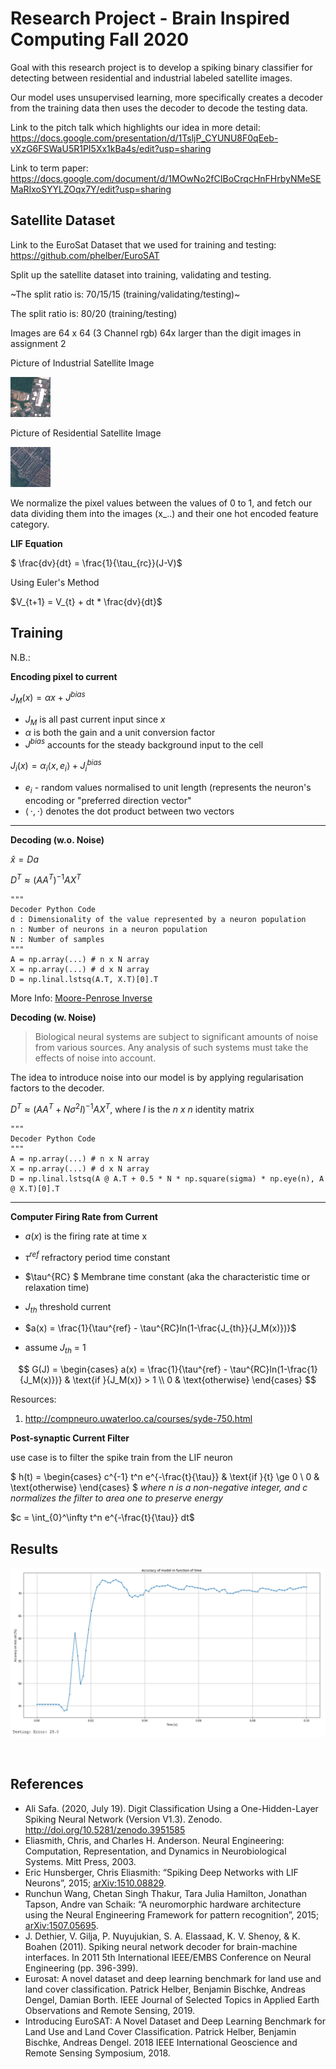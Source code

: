 # Research Project - Brain Inspired Computing Fall 2020

Goal with this research project is to develop a spiking binary classifier for detecting between residential and industrial labeled satellite images.

Our model uses unsupervised learning, more specifically creates a decoder from the training data then uses the decoder to decode the testing data.

Link to the pitch talk which highlights our idea in more detail: https://docs.google.com/presentation/d/1TsljP_CYUNU8F0qEeb-vXzG6FSWaU5R1PI5Xx1kBa4s/edit?usp=sharing

Link to term paper: https://docs.google.com/document/d/1MOwNo2fCIBoCrqcHnFHrbyNMeSEMaRIxoSYYLZOqx7Y/edit?usp=sharing

## Satellite Dataset 

Link to the EuroSat Dataset that we used for training and testing: https://github.com/phelber/EuroSAT

Split up the satellite dataset into training, validating and testing.

~The split ratio is: 70/15/15 (training/validating/testing)~

The split ratio is: 80/20 (training/testing)

Images are 64 x 64 (3 Channel rgb) 64x larger than the digit images in assignment 2

Picture of Industrial Satellite Image

![](Data/train/Industrial/Industrial_1.jpg?raw=true)

Picture of Residential Satellite Image

![](Data/train/Residential/Residential_1.jpg?raw=true)

We normalize the pixel values between the values of 0 to 1, and fetch our data dividing them into the images (x_..) and their one hot encoded feature category.

**LIF Equation**

$ \frac{dv}{dt} = \frac{1}{\tau_{rc}}(J-V)$

Using Euler's Method

$V_{t+1} = V_{t} + dt * \frac{dv}{dt}$

## Training

N.B.:

**Encoding pixel to current**

$J_M(x) = \alpha x + J^{bias}$
- $J_M$ is all past current input since *x*
- $\alpha$ is both the gain and a unit conversion factor
- $J^{bias}$ accounts for the steady background input to the cell

$J_i(x) = \alpha_i \langle x,e_i\rangle + J^{bias}_i$
- $e_i$ - random values normalised to unit length (represents the neuron's encoding or "preferred direction vector"
- $\langle\,\cdot,\cdot\rangle$ denotes the dot product between two vectors

---

**Decoding (w.o. Noise)**



$\hat{x} = Da$

$D^T \approx (A A^T)^{-1}AX^T$

```
"""
Decoder Python Code
d : Dimensionality of the value represented by a neuron population
n : Number of neurons in a neuron population
N : Number of samples
"""
A = np.array(...) # n x N array
X = np.array(...) # d x N array
D = np.linal.lstsq(A.T, X.T)[0].T
```
More Info: [Moore-Penrose Inverse](https://en.wikipedia.org/wiki/Moore%E2%80%93Penrose_inverse)

**Decoding (w. Noise)**
> Biological neural systems are subject to significant amounts of noise from various sources. Any analysis of such systems must take the effects of noise into account.

The idea to introduce noise into our model is by applying regularisation factors to the decoder.

$D^T \approx (A A^T + N \sigma^2 I)^{-1} A X^T$, where $I$ is the $n$ $x$ $n$ identity matrix

```
"""
Decoder Python Code
"""
A = np.array(...) # n x N array
X = np.array(...) # d x N array
D = np.linal.lstsq(A @ A.T + 0.5 * N * np.square(sigma) * np.eye(n), A @ X.T)[0].T
```

---

**Computer Firing Rate from Current**


- $a(x)$ is the firing rate at time x
- $\tau^{ref}$ refractory period time constant
- $\tau^{RC} $ Membrane time constant (aka the characteristic time or relaxation time)
- $J_{th}$ threshold current

- $a(x) = \frac{1}{\tau^{ref} - \tau^{RC}ln(1-\frac{J_{th}}{J_M(x)})}$
- assume $J_{th}$ = 1

$$
G(J) = \begin{cases} 
      a(x) = \frac{1}{\tau^{ref} - \tau^{RC}ln(1-\frac{1}{J_M(x)})} & \text{if }{J_M(x)} > 1 \\
      0 & \text{otherwise}
\end{cases}
$$


Resources: 
1. http://compneuro.uwaterloo.ca/courses/syde-750.html

**Post-synaptic Current Filter**

use case is to filter the spike train from the LIF neuron

$
h(t) = \begin{cases} 
      c^{-1} t^n e^{-\frac{t}{\tau}} & \text{if }{t} \ge 0 \\
      0 & \text{otherwise}
\end{cases}
$
*where n is a non-negative integer, and c normalizes the filter to area one to preserve energy*

$c = \int_{0}^\infty t^n e^{-\frac{t}{\tau}} dt$

## Results

![](results.png?raw=true)

<br>

## References

- Ali Safa. (2020, July 19). Digit Classification Using a One-Hidden-Layer Spiking Neural Network (Version V1.3). Zenodo. http://doi.org/10.5281/zenodo.3951585
- Eliasmith, Chris, and Charles H. Anderson. Neural Engineering: Computation, Representation, and Dynamics in Neurobiological Systems. Mitt Press, 2003. 
- Eric Hunsberger, Chris Eliasmith: “Spiking Deep Networks with LIF Neurons”, 2015; <a href='http://arxiv.org/abs/1510.08829'>arXiv:1510.08829</a>.
- Runchun Wang, Chetan Singh Thakur, Tara Julia Hamilton, Jonathan Tapson, Andre van Schaik: “A neuromorphic hardware architecture using the Neural Engineering Framework for pattern recognition”, 2015; <a href='http://arxiv.org/abs/1507.05695'>arXiv:1507.05695</a>.
- J. Dethier, V. Gilja, P. Nuyujukian, S. A. Elassaad, K. V. Shenoy, & K. Boahen (2011). Spiking neural network decoder for brain-machine interfaces. In 2011 5th International IEEE/EMBS Conference on Neural Engineering (pp. 396-399).
- Eurosat: A novel dataset and deep learning benchmark for land use and land cover classification. Patrick Helber, Benjamin Bischke, Andreas Dengel, Damian Borth. IEEE Journal of Selected Topics in Applied Earth Observations and Remote Sensing, 2019.
- Introducing EuroSAT: A Novel Dataset and Deep Learning Benchmark for Land Use and Land Cover Classification. Patrick Helber, Benjamin Bischke, Andreas Dengel. 2018 IEEE International Geoscience and Remote Sensing Symposium, 2018.
